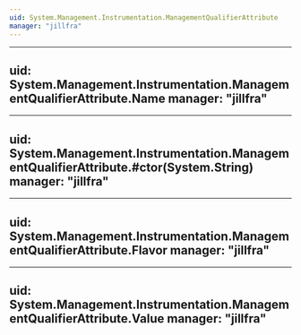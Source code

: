 ```yaml
---
uid: System.Management.Instrumentation.ManagementQualifierAttribute
manager: "jillfra"
---
```


---
uid: System.Management.Instrumentation.ManagementQualifierAttribute.Name
manager: "jillfra"
---

---
uid: System.Management.Instrumentation.ManagementQualifierAttribute.#ctor(System.String)
manager: "jillfra"
---

---
uid: System.Management.Instrumentation.ManagementQualifierAttribute.Flavor
manager: "jillfra"
---

---
uid: System.Management.Instrumentation.ManagementQualifierAttribute.Value
manager: "jillfra"
---
